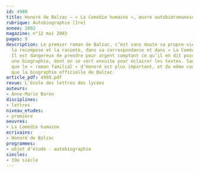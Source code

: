 ```yaml
---
id: 4988
title: Honoré de Balzac – « La Comédie humaine », œuvre autobioromanesque ou autofiction ?
rubrique: Autobiographie [1re]
annee: 2002
magazine: n°12 mai 2003
pages: 9
description: Le premier roman de Balzac, c’est sans doute sa propre vie, telle qu’il
  la recompose et la raconte, dans sa correspondance et dans « La Comédie humaine ».
  Il est dangereux de prendre pour argent comptant ce qu’il en dit pour reconstituer
  une biographie, dont on se sert ensuite pour éclairer les textes. Sauf si l’on considère
  que le « roman familial » d’Honoré est plus important, et du même coup plus vrai,
  que la biographie officielle de Balzac.
article_pdf: 4988.pdf
revue: L’école des lettres des lycées
auteurs:
- Anne-Marie Baron
disciplines:
- lettres
niveau_etudes:
- première
oeuvres:
- La Comédie humaine
ecrivains:
- Honoré de Balzac
programmes:
- objet d’étude - autobiographie
siecles:
- 19e siècle
---
```

